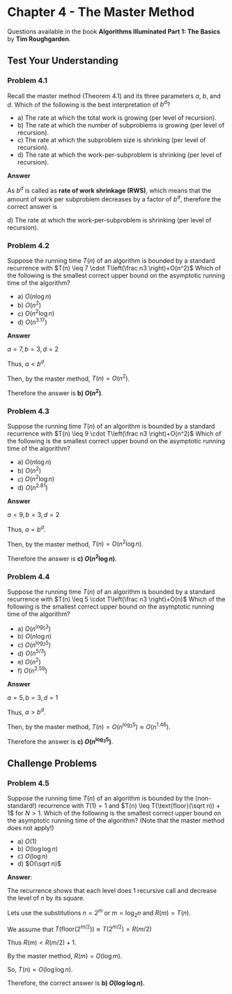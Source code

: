 # Chapter 4 - The Master Method

Questions available in the book **Algorithms Illuminated Part 1: The Basics** by **Tim Roughgarden**.

## Test Your Understanding

### Problem 4.1

Recall the master method (Theorem 4.1) and its three parameters $a$, $b$, and $d$. Which of the following is the best interpretation of $b^d$?

* a) The rate at which the total work is growing (per level of recursion).
* b) The rate at which the number of subproblems is growing (per level of recursion).
* c) The rate at which the subproblem size is shrinking (per level of recursion).
* d) The rate at which the work-per-subproblem is shrinking (per level of recursion).

**Answer**

As $b^d$ is called as **rate of work shrinkage (RWS)**, which means that the amount of work per subproblem decreases by a factor of $b^d$, therefore the correct answer is

d) The rate at which the work-per-subproblem is shrinking (per level of recursion).

### Problem 4.2

Suppose the running time $T(n)$ of an algorithm is bounded by a standard recurrence with $T(n) \leq 7 \cdot T\left(\frac n3 \right)+O(n^2)$ Which of the following is the smallest correct upper bound on the asymptotic running time of the algorithm?

* a) $O(n \log n)$
* b) $O(n^2)$
* c) $O(n^2 \log n)$
* d) $O(n^{3.17})$

**Answer**

$a = 7, b =3, d=2$

Thus, $a < b^d$.

Then, by the master method, $T(n) = O(n^{2})$.

Therefore the answer is **b) $O(n^2)$**.

### Problem 4.3

Suppose the running time $T(n)$ of an algorithm is bounded by a standard recurrence with $T(n) \leq 9 \cdot T\left(\frac n3 \right)+O(n^2)$ Which of the following is the smallest correct upper bound on the asymptotic running time of the algorithm?

* a) $O(n \log n)$
* b) $O(n^2)$
* c) $O(n^2 \log n)$
* d) $O(n^{2.81})$

**Answer**

$a = 9, b =3, d=2$

Thus, $a = b^d$.

Then, by the master method, $T(n) = O(n^2 \log n)$.

Therefore the answer is **c) $O(n^2 \log n)$**.

### Problem 4.4

Suppose the running time $T(n)$ of an algorithm is bounded by a standard recurrence with $T(n) \leq 5 \cdot T\left(\frac n3 \right)+O(n)$ Which of the following is the smallest correct upper bound on the asymptotic running time of the algorithm?

* a) $O(n ^{\log_5 3})$
* b) $O(n \log n)$
* c) $O(n ^{\log_3 5})$
* d) $O(n^{5/3})$
* e) $O(n^2)$ 
* f) $O(n^{2.59})$

**Answer**

$a = 5, b =3, d=1$

Thus, $a > b^d$.

Then, by the master method, $T(n) = O(n^{\log_3 5}) \approx O(n^{1.46})$.

Therefore the answer is **c) $O(n ^{\log_3 5})$**.

## Challenge Problems

### Problem 4.5

Suppose the running time $T(n)$ of an algorithm is bounded by the (non-standard!) recurrence with $T(1) = 1$ and $T(n) \leq T(\text{floor}(\sqrt n)) + 1$ for $N > 1$. Which of the following is the smallest correct upper bound on the asymptotic running time of the algorithm? (Note that the master method does not apply!) 

* a) $O(1)$
* b) $O(\log \log n)$
* c) $O(\log n)$
* d) $O(\sqrt n)$

**Answer**:

The recurrence shows that each level does 1 recursive call and decrease the level of $n$ by its square.

Lets use the substitutions $n = 2^m$ or $m = \log_2 n$ and $R(m) = T(n)$.

We assume that $T(\text{floor}(2^{m/2})) \approx  T(2^{m/2}) =  R(m/2)$

Thus $R(m) < R(m/2) + 1$.

By the master method, $R(m) = O(\log m)$.

So, $T(n) = O(\log \log n)$.

Therefore, the correct answer is **b) $O(\log \log n)$**.